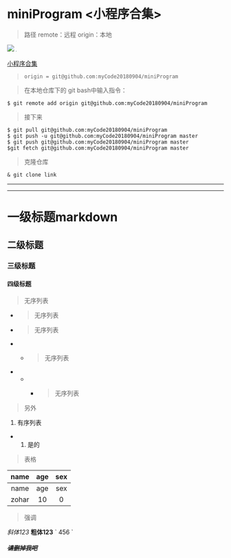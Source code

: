 # miniProgram <小程序合集>

>路径  remote：远程 origin：本地

![](imgurl)
<img src="https://avatars3.githubusercontent.com/u/42952700?s=200&v=4" style="zoom:10%">

[小程序合集](https://github.com/myCode20180904/miniProgram)

> `origin = git@github.com:myCode20180904/miniProgram`

> 在本地仓库下的 git bash中输入指令：
```
$ git remote add origin git@github.com:myCode20180904/miniProgram
```
> 接下来 
```
$ git pull git@github.com:myCode20180904/miniProgram
$ git push -u git@github.com:myCode20180904/miniProgram master
$ git push git@github.com:myCode20180904/miniProgram master
$git fetch git@github.com:myCode20180904/miniProgram master
```
> 克隆仓库
```
& git clone link
```
- - -  
- - -

# 一级标题markdown
## 二级标题
### 三级标题
#### 四级标题
>无序列表
- >无序列表
- >无序列表
- - >无序列表
- - - >无序列表
>另外
1. 有序列表
- 1. 是的

>表格
 
|  name  |    age    |   sex   |
|:--------:|:--------:|:-------:|
|  name  |    age    |   sex   |
|  zohar  |    10    |   0   |


>强调

*斜体123*
**粗体123**  \`  456  \`  
<br><b>*~~请删掉我吧~~*


